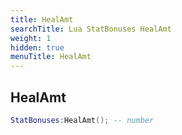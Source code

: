 ```yaml
---
title: HealAmt
searchTitle: Lua StatBonuses HealAmt
weight: 1
hidden: true
menuTitle: HealAmt
---
```

## HealAmt
```lua
StatBonuses:HealAmt(); -- number
```